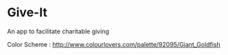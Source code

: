 # Give-It
An app to facilitate charitable giving

Color Scheme : http://www.colourlovers.com/palette/92095/Giant_Goldfish
